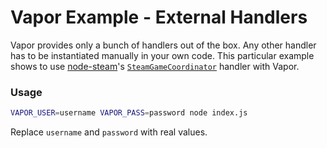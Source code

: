 # Vapor Example - External Handlers

Vapor provides only a bunch of handlers out of the box. Any other handler has to be instantiated manually in your own code. This particular example shows to use [node-steam](https://github.com/seishun/node-steam)'s [`SteamGameCoordinator`](https://github.com/seishun/node-steam/tree/master/lib/handlers/game_coordinator) handler with Vapor.

### Usage

```sh
VAPOR_USER=username VAPOR_PASS=password node index.js
```

Replace `username` and `password` with real values.
